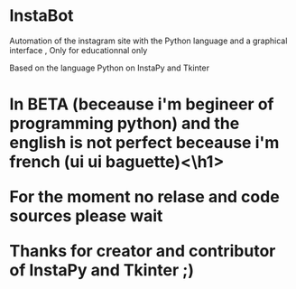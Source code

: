 # InstaBot
Automation of the instagram site with the Python language and a graphical interface , Only for educationnal only

Based on the language Python on InstaPy and Tkinter


<h1> In BETA (beceause i'm begineer of programming python) and the english is not perfect beceause i'm french (ui ui baguette)<\h1>


For the moment no relase and code sources please wait 


Thanks for creator and contributor of InstaPy and Tkinter ;)
